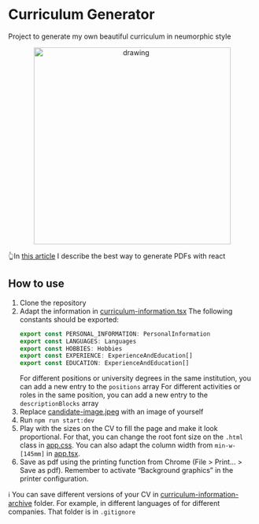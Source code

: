# Curriculum Generator

Project to generate my own beautiful curriculum in neumorphic style

<p align="center">
  <img src="https://user-images.githubusercontent.com/46030630/198880892-91193d3d-f98c-4bff-aa41-2730f518610d.png" alt="drawing" width="400"/>
</p>

👆In [this article](https://medium.com/@c.jocker/best-way-to-convert-a-react-page-to-pdf-489a9fda36f0) I describe the best way to generate PDFs with react

## How to use

1. Clone the repository
2. Adapt the information in [curriculum-information.tsx](src/constants/curriculum-information.tsx)
   The following constants should be exported:
   ```typescript
   export const PERSONAL_INFORMATION: PersonalInformation
   export const LANGUAGES: Languages
   export const HOBBIES: Hobbies
   export const EXPERIENCE: ExperienceAndEducation[]
   export const EDUCATION: ExperienceAndEducation[]
   ```
   For different positions or university degrees in the same institution, you can add a new entry to the `positions` array
   For different activities or roles in the same position, you can add a new entry to the `descriptionBlocks` array
3. Replace [candidate-image.jpeg](src/images/candidate-image.jpeg) with an image of yourself
4. Run `npm run start:dev`
5. Play with the sizes on the CV to fill the page and make it look proportional.
   For that, you can change the root font size on the `.html` class in [app.css](src/app.css).
   You can also adapt the column width from `min-w-[145mm]` in [app.tsx](src/app.css).
6. Save as pdf using the printing function from Chrome (File > Print… > Save as pdf).
   Remember to activate “Background graphics” in the printer configuration.

ℹ️ You can save different versions of your CV in [curriculum-information-archive](curriculum-information-archive) folder.
For example, in different languages of for different companies. That folder is in `.gitignore`
